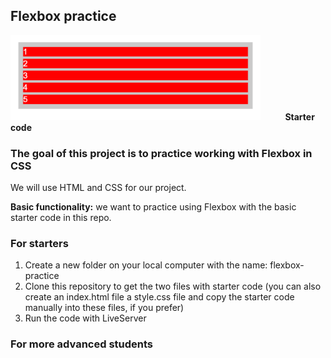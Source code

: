 ## Flexbox practice

<img src="/starter_code.png" width="400"  />          **Starter code**

### The goal of this project is to practice working with Flexbox in CSS

We will use HTML and CSS for our project.

**Basic functionality:** we want to practice using Flexbox with the basic starter code in this repo.

### For starters

1. Create a new folder on your local computer with the name: flexbox-practice
1. Clone this repository to get the two files with starter code (you can also create an index.html file a style.css file and copy the starter code manually into these files, if you prefer)
1. Run the code with LiveServer



### For more advanced students

